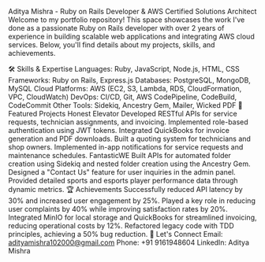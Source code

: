 Aditya Mishra - Ruby on Rails Developer & AWS Certified Solutions Architect
Welcome to my portfolio repository! This space showcases the work I've done as a passionate Ruby on Rails developer with over 2 years of experience in building scalable web applications and integrating AWS cloud services. Below, you'll find details about my projects, skills, and achievements.

🛠 Skills & Expertise
Languages: Ruby, JavaScript, Node.js, HTML, CSS
Frameworks: Ruby on Rails, Express.js
Databases: PostgreSQL, MongoDB, MySQL
Cloud Platforms: AWS (EC2, S3, Lambda, RDS, CloudFormation, VPC, CloudWatch)
DevOps: CI/CD, Git, AWS CodePipeline, CodeBuild, CodeCommit
Other Tools: Sidekiq, Ancestry Gem, Mailer, Wicked PDF
🌟 Featured Projects
Honest Elevator
Developed RESTful APIs for service requests, technician assignments, and invoicing.
Implemented role-based authentication using JWT tokens.
Integrated QuickBooks for invoice generation and PDF downloads.
Built a quoting system for technicians and shop owners.
Implemented in-app notifications for service requests and maintenance schedules.
FantasticWE
Built APIs for automated folder creation using Sidekiq and nested folder creation using the Ancestry Gem.
Designed a "Contact Us" feature for user inquiries in the admin panel.
Provided detailed sports and esports player performance data through dynamic metrics.
🏆 Achievements
Successfully reduced API latency by 30% and increased user engagement by 25%.
Played a key role in reducing user complaints by 40% while improving satisfaction rates by 20%.
Integrated MinIO for local storage and QuickBooks for streamlined invoicing, reducing operational costs by 12%.
Refactored legacy code with TDD principles, achieving a 50% bug reduction.
📩 Let's Connect
Email: adityamishra102000@gmail.com
Phone: +91 9161948604
LinkedIn: Aditya Mishra
